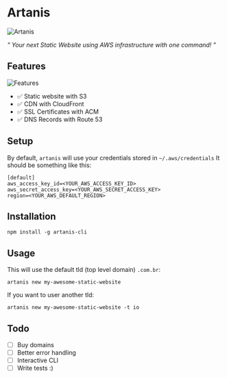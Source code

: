 # Artanis

![Artanis](https://raw.githubusercontent.com/rafaelcorreiapoli/artanis/master/src/resources/images/artanis.jpg)

*" Your next Static Website using AWS infrastructure with one command! "*

## Features
![Features](https://raw.githubusercontent.com/rafaelcorreiapoli/artanis/master/src/resources/images/features.png)

- ✅ Static website with S3
- ✅ CDN with CloudFront
- ✅ SSL Certificates with ACM
- ✅ DNS Records with Route 53



## Setup
By default, `artanis` will use your credentials stored in `~/.aws/credentials`
It should be something like this:
```
[default]
aws_access_key_id=<YOUR_AWS_ACCESS_KEY_ID>
aws_secret_access_key=<YOUR_AWS_SECRET_ACCESS_KEY>
region=<YOUR_AWS_DEFAULT_REGION>
```

## Installation
```
npm install -g artanis-cli
```

## Usage
This will use the default tld (top level domain) `.com.br`:
```
artanis new my-awesome-static-website
```
If you want to user another tld:
```
artanis new my-awesome-static-website -t io
```


## Todo
- [ ] Buy domains
- [ ] Better error handling
- [ ] Interactive CLI
- [ ] Write tests :)
